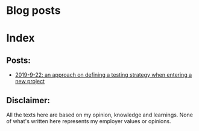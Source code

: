 # Blog posts

# Index


## Posts:

* [2019-9-22: an approach on defining a testing strategy when entering a new project](posts/2019-9-22-defining_test_strategy.md)

## Disclaimer:

All the texts here are based on my opinion, knowledge and learnings. None of what's 
written here represents my employer values or opinions.
